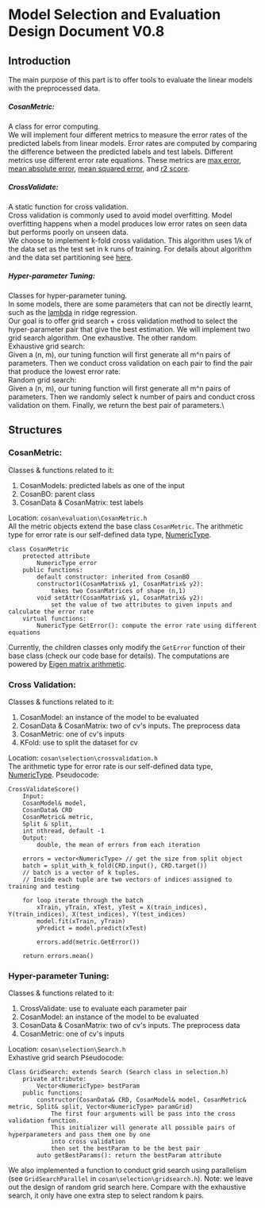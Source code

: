 # Model Selection and Evaluation Design Document V0.8

## Introduction
The main purpose of this part is to offer tools to evaluate the linear models with the preprocessed data.
##### CosanMetric: 
A class for error computing. \
We will implement four different metrics to measure the error rates of the predicted labels from linear models. Error rates are computed by comparing the difference between the predicted labels and test labels. Different metrics use different error rate equations. These metrics are [max error](https://scikit-learn.org/stable/modules/model_evaluation.html#max-error), [mean absolute error](https://scikit-learn.org/stable/modules/model_evaluation.html#mean-absolute-error), [mean squared error](https://scikit-learn.org/stable/modules/model_evaluation.html#mean-squared-error), and [r2 score](https://scikit-learn.org/stable/modules/model_evaluation.html#r2-score-the-coefficient-of-determination). 
##### CrossValidate:
A static function for cross validation. \
Cross validation is commonly used to avoid model overfitting. Model overfitting happens when a model produces low error rates on seen data but performs poorly on unseen data. \
We choose to implement k-fold cross validation. This algorithm uses 1/k of the data set as the test set in k runs of training. For details about algorithm and the data set partitioning see [here](https://machinelearningmastery.com/k-fold-cross-validation/). 
##### Hyper-parameter Tuning:
Classes for hyper-parameter tuning. \
In some models, there are some parameters that can not be directly learnt, such as the [lambda](https://towardsdatascience.com/ridge-regression-for-better-usage-2f19b3a202db) in ridge regression.\
Our goal is to offer grid search + cross validation method to select the hyper-parameter pair that give the best estimation. 
We will implement two grid search algorithm. One exhaustive. The other random.\
Exhaustive grid search:\
Given a (n, m), our tuning function will first generate all m^n pairs of parameters. Then we conduct cross validation on each pair to find the pair that produce the lowest error rate.\
Random grid search:\
Given a (n, m), our tuning function will first generate all m^n pairs of parameters. Then we randomly select k number of pairs and conduct cross validation on them. Finally, we return the best pair of parameters.\

## Structures
### CosanMetric: 
Classes & functions related to it:
1. CosanModels: predicted labels as one of the input
2. CosanBO: parent class
3. CosanData & CosanMatrix: test labels

Location: `cosan\evaluation\CosanMetric.h` \
All the metric objects extend the base class `CosanMetric`. The arithmetic type for error rate is our self-defined data type, [NumericType](https://github.com/gchenra/cosan/blob/jiahe/design/MainDesignDoc.md#type).
```
class CosanMetric
	protected attribute
		NumericType error
	public functions:
		default constructor: inherited from CosanBO
		constructor1(CosanMatrix& y1, CosanMatrix& y2):
			takes two CosanMatrices of shape (n,1)
		void setAttr(CosanMatrix& y1, CosanMatrix& y2): 
			set the value of two attributes to given inputs and calculate the error rate
	virtual functions:
		NumericType GetError(): compute the error rate using different equations
```
Currently, the children classes only modify the `GetError` function of their base class (check our code base for details). The computations are powered by [Eigen matrix arithmetic](https://eigen.tuxfamily.org/dox/group__TutorialMatrixArithmetic.html).

### Cross Validation:
Classes & functions related to it:
1. CosanModel: an instance of the model to be evaluated
2. CosanData & CosanMatrix: two of cv's inputs. The preprocess data
3. CosanMetric: one of cv's inputs
4. KFold: use to split the dataset for cv

Location: `cosan\selection\crossvalidation.h` \
The arithmetic type for error rate is our self-defined data type, [NumericType](https://github.com/gchenra/cosan/blob/jiahe/design/MainDesignDoc.md#type).
Pseudocode:
```
CrossValidateScore()
    Input:
	CosanModel& model, 
	CosanData& CRD
	CosanMetric& metric, 
	Split & split,
	int nthread, default -1
    Output:
    	double, the mean of errors from each iteration
	
	errors = vector<NumericType> // get the size from split object
	batch = split_with_k_fold(CRD.input(), CRD.target()) 
	// batch is a vector of k tuples. 
	// Inside each tuple are two vectors of indices assigned to training and testing
	
	for loop iterate through the batch
		xTrain, yTrain, xTest, yTest = X(train_indices), Y(train_indices), X(test_indices), Y(test_indices)
		model.fit(xTrain, yTrain)
		yPredict = model.predict(xTest)
		
		errors.add(metric.GetError())
	
	return errors.mean()
```

### Hyper-parameter Tuning:
Classes & functions related to it:
1. CrossValidate: use to evaluate each parameter pair
2. CosanModel: an instance of the model to be evaluated
3. CosanData & CosanMatrix: two of cv's inputs. The preprocess data
4. CosanMetric: one of cv's inputs

Location: `cosan\selection\Search.h` \
Exhastive grid search Pseudocode:
```
Class GridSearch: extends Search (Search class in selection.h)
	private attribute:
		Vector<NumericType> bestParam
	public functions:
		constructor(CosanData& CRD, CosanModel& model, CosanMetric& metric, Split& split, Vector<NumericType> paramGrid)
			The first four arguments will be pass into the cross validation function. 
			This initializer will generate all possible pairs of hyperparameters and pass them one by one 
			into cross validation 
			then set the bestParam to be the best pair
		auto getBestParams(): return the bestParam attribute
```
We also implemented a function to conduct grid search using parallelism (see `GridSearchParallel` in `cosan\selection\gridsearch.h`). 
Note: we leave out the design of random grid search here. Compare with the exhaustive search, it only have one extra step to select random k pairs. 

